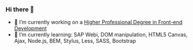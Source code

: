 ### Hi there 👋
- 🔭 I’m currently working on a [Higher Professional Degree in Front-end Development](https://www.noroff.no/en/studies/vocational-school/front-end-development)
- 🌱 I’m currently learning: SAP Webi, DOM manipulation, HTML5 Canvas, Ajax, Node.js, BEM, Stylus, Less, SASS, Bootstrap

<!--
**TinaHoldcroft/TinaHoldcroft** is a ✨ _special_ ✨ repository because its `README.md` (this file) appears on your GitHub profile.

I'm a Business Intelligence Developer studying Front-end Development in Oslo
Here are some ideas to get you started:

- 🔭 I’m currently working on my Semester Project
- 🌱 I’m currently learning SAP Webi
- 👯 I’m looking to collaborate on ...
- 🤔 I’m looking for help with ...
- 💬 Ask me about ...
- 📫 How to reach me: ...
- 😄 Pronouns: ...
- ⚡ Fun fact: ...
-->
